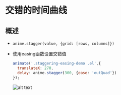 # 交错的时间曲线

## 概述

+ `anime.stagger(value, {grid: [rows, columns]})`

+ 使用easing函数设置交错值

  ```js
  animate('.staggering-easing-demo .el',{
    translateX: 270,
    delay: anime.stagger(300, {ease: 'outQuad'})
  });
  ```

  ![alt text](images/交错的时间曲线.gif)

